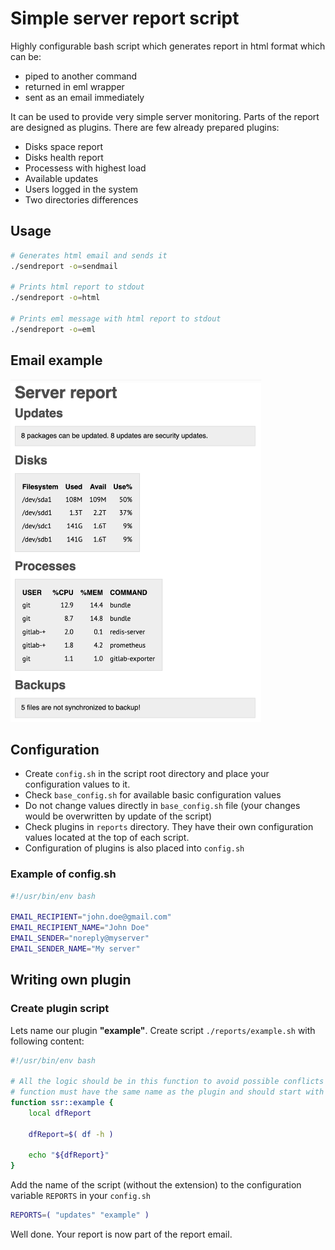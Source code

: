 # Simple server report script

Highly configurable bash script which generates report in html format which can be:
- piped to another command
- returned in eml wrapper
- sent as an email immediately

It can be used to provide very simple server monitoring. Parts of the report are designed as plugins. There are few already prepared plugins:
- Disks space report
- Disks health report
- Processess with highest load
- Available updates
- Users logged in the system
- Two directories differences

## Usage
```bash
# Generates html email and sends it
./sendreport -o=sendmail

# Prints html report to stdout
./sendreport -o=html

# Prints eml message with html report to stdout
./sendreport -o=eml
```

## Email example
<img src="images/email_screenshot.png" width="401" height="548" alt="Email screenshot" title="Email screenshot">

## Configuration

- Create `config.sh` in the script root directory and place your configuration values to it.
- Check `base_config.sh` for available basic configuration values
- Do not change values directly in `base_config.sh` file (your changes would be overwritten by update of the script)
- Check plugins in `reports` directory. They have their own configuration values located at the top of each script.
- Configuration of plugins is also placed into `config.sh`

### Example of config.sh

```bash
#!/usr/bin/env bash

EMAIL_RECIPIENT="john.doe@gmail.com"
EMAIL_RECIPIENT_NAME="John Doe"
EMAIL_SENDER="noreply@myserver"
EMAIL_SENDER_NAME="My server"
```

## Writing own plugin

### Create plugin script

Lets name our plugin **"example"**. Create script `./reports/example.sh` with following content:
```bash
#!/usr/bin/env bash

# All the logic should be in this function to avoid possible conflicts in variable names with main script. Also the
# function must have the same name as the plugin and should start with "ssr::" prefix.
function ssr::example {
    local dfReport

    dfReport=$( df -h )

    echo "${dfReport}"
}
```

Add the name of the script (without the extension) to the configuration variable `REPORTS` in your `config.sh`
```bash
REPORTS=( "updates" "example" )
```
Well done. Your report is now part of the report email.